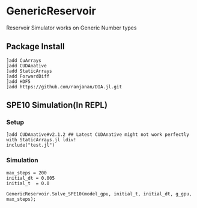 # GenericReservoir

Reservoir Simulator works on Generic Number types

## Package Install
```
]add CuArrays
]add CUDAnative
]add StaticArrays
]add ForwardDiff
]add HDF5
]add https://github.com/ranjanan/DIA.jl.git
```


## SPE10 Simulation(In REPL) 
### Setup
```
]add CUDAnative#v2.1.2 ## Latest CUDAnative might not work perfectly with StaticArrays.jl ldiv!
include("test.jl")
```
### Simulation
```
max_steps = 200
initial_dt = 0.005
initial_t  = 0.0

GenericReservoir.Solve_SPE10(model_gpu, initial_t, initial_dt, g_gpu, max_steps);
```
